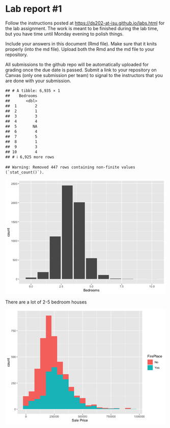 
<!-- README.md is generated from README.Rmd. Please edit the README.Rmd file -->

# Lab report \#1

Follow the instructions posted at
<https://ds202-at-isu.github.io/labs.html> for the lab assignment. The
work is meant to be finished during the lab time, but you have time
until Monday evening to polish things.

Include your answers in this document (Rmd file). Make sure that it
knits properly (into the md file). Upload both the Rmd and the md file
to your repository.

All submissions to the github repo will be automatically uploaded for
grading once the due date is passed. Submit a link to your repository on
Canvas (only one submission per team) to signal to the instructors that
you are done with your submission.

    ## # A tibble: 6,935 × 1
    ##    Bedrooms
    ##       <dbl>
    ##  1        2
    ##  2        1
    ##  3        3
    ##  4        4
    ##  5       NA
    ##  6        4
    ##  7        5
    ##  8        1
    ##  9        3
    ## 10        4
    ## # ℹ 6,925 more rows

    ## Warning: Removed 447 rows containing non-finite values (`stat_count()`).

![](README_files/figure-gfm/unnamed-chunk-2-1.png)<!-- -->

There are a lot of 2-5 bedroom houses

![](README_files/figure-gfm/unnamed-chunk-3-1.png)<!-- -->
